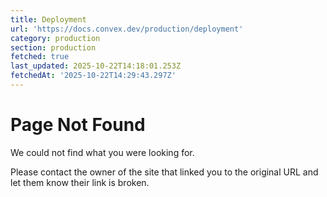 ```yaml
---
title: Deployment
url: 'https://docs.convex.dev/production/deployment'
category: production
section: production
fetched: true
last_updated: 2025-10-22T14:18:01.253Z
fetchedAt: '2025-10-22T14:29:43.297Z'
---
```

# Page Not Found

We could not find what you were looking for.

Please contact the owner of the site that linked you to the original URL and let them know their link is broken.
